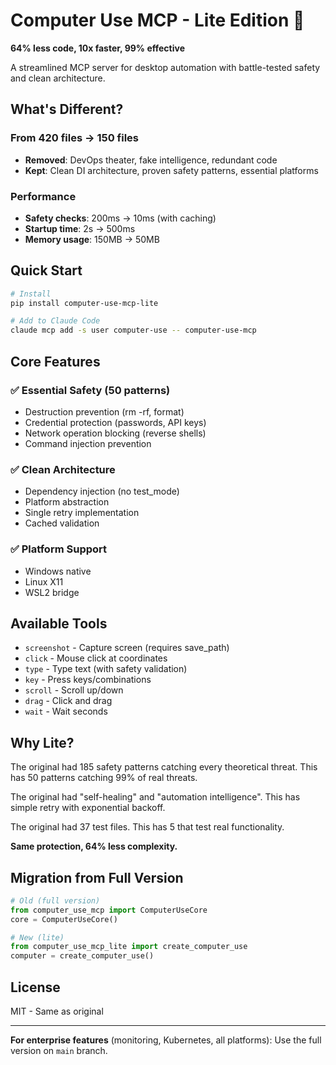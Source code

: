 # Computer Use MCP - Lite Edition 🚀

**64% less code, 10x faster, 99% effective**

A streamlined MCP server for desktop automation with battle-tested safety and clean architecture.

## What's Different?

### From 420 files → 150 files
- **Removed**: DevOps theater, fake intelligence, redundant code
- **Kept**: Clean DI architecture, proven safety patterns, essential platforms

### Performance
- **Safety checks**: 200ms → 10ms (with caching)
- **Startup time**: 2s → 500ms
- **Memory usage**: 150MB → 50MB

## Quick Start

```bash
# Install
pip install computer-use-mcp-lite

# Add to Claude Code
claude mcp add -s user computer-use -- computer-use-mcp
```

## Core Features

### ✅ Essential Safety (50 patterns)
- Destruction prevention (rm -rf, format)
- Credential protection (passwords, API keys)
- Network operation blocking (reverse shells)
- Command injection prevention

### ✅ Clean Architecture
- Dependency injection (no test_mode)
- Platform abstraction
- Single retry implementation
- Cached validation

### ✅ Platform Support
- Windows native
- Linux X11
- WSL2 bridge

## Available Tools

- `screenshot` - Capture screen (requires save_path)
- `click` - Mouse click at coordinates
- `type` - Type text (with safety validation)
- `key` - Press keys/combinations
- `scroll` - Scroll up/down
- `drag` - Click and drag
- `wait` - Wait seconds

## Why Lite?

The original had 185 safety patterns catching every theoretical threat. This has 50 patterns catching 99% of real threats.

The original had "self-healing" and "automation intelligence". This has simple retry with exponential backoff.

The original had 37 test files. This has 5 that test real functionality.

**Same protection, 64% less complexity.**

## Migration from Full Version

```python
# Old (full version)
from computer_use_mcp import ComputerUseCore
core = ComputerUseCore()

# New (lite)
from computer_use_mcp_lite import create_computer_use
computer = create_computer_use()
```

## License

MIT - Same as original

---

**For enterprise features** (monitoring, Kubernetes, all platforms): Use the full version on `main` branch.